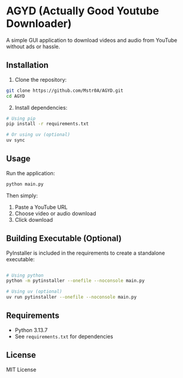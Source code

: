 # AGYD (Actually Good Youtube Downloader)

A simple GUI application to download videos and audio from YouTube without ads or hassle.

## Installation

1. Clone the repository:
```bash
git clone https://github.com/Mstr0A/AGYD.git
cd AGYD
```

2. Install dependencies:
```bash
# Using pip
pip install -r requirements.txt

# Or using uv (optional)
uv sync
```

## Usage

Run the application:
```bash
python main.py
```

Then simply:
1. Paste a YouTube URL
2. Choose video or audio download
3. Click download

## Building Executable (Optional)
PyInstaller is included in the requirements to create a standalone executable:
```bash

# Using python
python -m pytinstaller --onefile --noconsole main.py

# Using uv (optional)
uv run pytinstaller --onefile --noconsole main.py
```


## Requirements

- Python 3.13.7
- See `requirements.txt` for dependencies

## License

MIT License